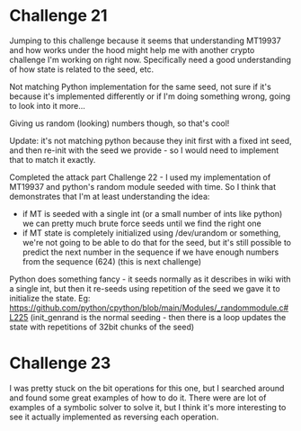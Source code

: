 # Challenge 21 

Jumping to this challenge because it seems that understanding MT19937 and how
works under the hood might help me with another crypto challenge I'm working on
right now. Specifically need a good understanding of how state is related to
the seed, etc.

Not matching Python implementation for the same seed, not sure if it's because
it's implemented differently or if I'm doing something wrong, going to look
into it more...

Giving us random (looking) numbers though, so that's cool!

Update: it's not matching python because they init first with a fixed int seed,
and then re-init with the seed we provide - so I would need to implement that to
match it exactly.

Completed the attack part Challenge 22 - I used my implementation of MT19937
and python's random module seeded with time. So I think that demonstrates that
I'm at least understanding the idea:
- if MT is seeded with a single int (or a small number of ints like python)
  we can pretty much brute force seeds until we find the right one
- if MT state is completely initialized using /dev/urandom or something, we're
  not going to be able to do that for the seed, but it's still possible to
  predict the next number in the sequence if we have enough numbers from the
  sequence (624) (this is next challenge)

Python does something fancy - it seeds normally as it describes in wiki with a
single int, but then it re-seeds using repetition of the seed we gave it to
initialize the state.
Eg: https://github.com/python/cpython/blob/main/Modules/_randommodule.c#L225 
(init_genrand is the normal seeding - then there is a loop
updates the state with repetitions of 32bit chunks of the seed)

# Challenge 23

I was pretty stuck on the bit operations for this one, but I searched around and
found some great examples of how to do it. There were are lot of examples of
a symbolic solver to solve it, but I think it's more interesting to see it
actually implemented as reversing each operation.

